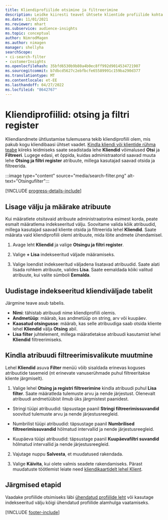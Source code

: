 ```yaml
---
title: Kliendiprofiilide otsimine ja filtreerimine
description: Leidke kiiresti teavet ühtsete klientide profiilide kohta ja filtreerige määratud atribuute.
ms.date: 11/01/2021
ms.reviewer: mhart
ms.subservice: audience-insights
ms.topic: conceptual
author: NimrodMagen
ms.author: nimagen
manager: shellyha
searchScope:
- ci-search-filter
- customerInsights
ms.openlocfilehash: 35bfd6530b9b80a4b0ec8ff992d9014534721907
ms.sourcegitcommit: b7dbcd5627c2ebfbcfe65589991c159ba290d377
ms.translationtype: MT
ms.contentlocale: et-EE
ms.lasthandoff: 04/27/2022
ms.locfileid: "8642767"
---
```

# <a name="customer-profiles-search--filter-index"></a>Kliendiprofiilid: otsing ja filtri register

Kliendiandmete ühtlustamise tulemusena tekib kliendiprofiili olem, mis pakub kogu kliendibaasi ühtset vaadet. [Kindla kliendi või klientide rühma teabe](customer-profiles.md) kiireks leidmiseks saate seadistada lehe **Kliendid** võimalused **Otsi** ja **Filtreeri**. Lugege edasi, et õppida, kuidas administraatorid saavad muuta lehe **Otsing ja filtri register** atribuute, millega kasutajad saavad otsida ja filtreerida.

   :::image type="content" source="media/search-filter.png" alt-text="Otsingufilter":::

[!INCLUDE [progress-details-include](includes/progress-details-pane.md)]

## <a name="add-fields-and-specify-attributes"></a>Lisage välju ja määrake atribuute

Kui määratlete otsitavaid atribuute administraatorina esimest korda, peate esmalt määratlema indekseeritud välju. Soovitame valida kõik atribuudid, millega kasutajad saavad kliente otsida ja filtreerida lehel **Kliendid**. Saate määrata vaid kliendiprofiili olemi atribuute, mida lõite andmete ühendamisel.

1. Avage leht **Kliendid** ja valige **Otsingu ja filtri register**.

2. Valige **+ Lisa** indekseeritud väljade määramiseks.

3. Valige loendist indekseeritud väljadena lisatavad atribuudid. Saate alati lisada rohkem atribuute, valides **Lisa**. Saate eemaldada kõiki valitud atribuute, kui valite sümboli **Eemalda**.

## <a name="explore-the-indexed-customer-fields-table"></a>Uudistage indekseeritud kliendiväljade tabelit

Järgmine teave asub tabelis.

- **Nimi**: tähistab atribuudi nime kliendiprofiili olemis.
- **Andmetüüp**: määrab, kas andmetüüp on string, arv või kuupäev.
- **Kaasatud otsingusse**: määrab, kas selle atribuudiga saab otsida kliente lehel **Kliendid** välja **Otsing** abil.
- **Lisa filter** juhtelement, millega määratletakse atribuudi kasutamist lehel **Kliendid** filtreerimiseks.

## <a name="editing-filtering-options-for-a-given-attribute"></a>Kindla atribuudi filtreerimisvalikute muutmine

Lehel **Kliendid** asuva **Filter** menüü võib sisaldada erinevas koguses atribuutide tasemeid (nt erinevate vanuserühmade puhul filtreeritakse kliente järgmiselt).

1. Valige lehel **Otsing ja registri filtreerimine** kindla atribuudi puhul **Lisa filter**. Saate määratleda tulemuste arvu ja nende järjestust. Olenevalt atribuudi andmetüübist ilmub üks järgmistest paanidest.

- Stringi tüüpi atribuudid: täpsustage paanil **Stringi filtreerimissuvandid** soovitud tulemuste arvu ja nende järjestusreegleid.

- Numbrilist tüüpi atribuudid: täpsustage paanil **Numbrilised filtreerimissuvandid** hõlmatud intervallid ja nende järjestusreegleid.

- Kuupäeva tüüpi atribuudid: täpsustage paanil **Kuupäevafiltri suvandid** hõlmatud intervallid ja nende järjestusreegleid.

2. Vajutage nuppu **Salvesta**, et muudatused rakendada.

3. Valige **Käivita**, kui olete valmis seadete rakendamiseks. Pärast muudatuste töötlemist leiate need [kliendikaartidelt lehel Klient](customer-profiles.md). 

## <a name="next-steps"></a>Järgmised etapid

Vaadake profiilide otsimiseks läbi [ühendatud profiilide leht](customer-profiles.md) või kasutage indekseeritud välju kõigi ühendatud profiilide alamhulga vaatamiseks.


[!INCLUDE [footer-include](includes/footer-banner.md)]
